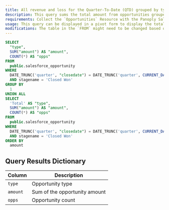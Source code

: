 ```yaml
---
title: All revenue and loss for the Quarter-To-Date (QTD) grouped by type of opportunity.
description: This query sums the total amount from opportunities grouped by type. A total is displayed at the bottom
requirements: Collect the `Opportunities` Resource with the Panoply Salesforce data source.
usage: This query can be displayed in a pivot form to display the total amount per opportunity type.
modifications: The table in the `FROM` might need to be changed based on Schema and Destination settings in the data source. The Date Range Filter using the `closedate` in the `WHERE` clause can be changed. Everything below the UNION ALL clause can also be removed if you prefer to not have the total at the bottom.
---
```


```sql
SELECT
  "type",
  SUM("amount") AS "amount",
  COUNT(*) AS "opps"
FROM
  public.salesforce_opportunity
WHERE
  DATE_TRUNC('quarter', "closedate") = DATE_TRUNC('quarter', CURRENT_DATE)
  AND stagename = 'Closed Won'
GROUP BY
  1
UNION ALL
SELECT
  'Total' AS "type",
  SUM("amount") AS "amount",
  COUNT(*) AS "opps"
FROM
  public.salesforce_opportunity
WHERE
  DATE_TRUNC('quarter', "closedate") = DATE_TRUNC('quarter', CURRENT_DATE)
  AND stagename = 'Closed Won'
ORDER BY
  amount
```

## Query Results Dictionary

| Column | Description |
|--- | --- |
| `type` | Opportunity type |
| `amount` | Sum of the opportunity amount |
| `opps` | Opportunity count |
